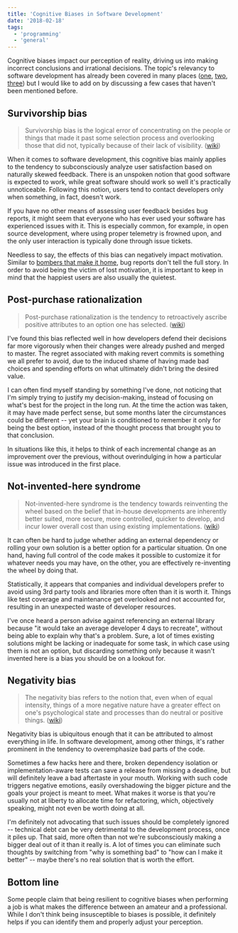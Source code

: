```yaml
---
title: 'Cognitive Biases in Software Development'
date: '2018-02-18'
tags:
  - 'programming'
  - 'general'
---
```


Cognitive biases impact our perception of reality, driving us into making incorrect conclusions and irrational decisions. The topic's relevancy to software development has already been covered in many places ([one](https://medium.com/@Mareks_082/biases-in-software-development-1f79ba840cc1), [two](https://hackernoon.com/cognitive-biases-in-programming-5e937707c27b), [three](http://www.jonathanklein.net/2013/06/cognitive-biases-in-software-engineering.html)) but I would like to add on by discussing a few cases that haven't been mentioned before.

## Survivorship bias

> Survivorship bias is the logical error of concentrating on the people or things that made it past some selection process and overlooking those that did not, typically because of their lack of visibility. ([wiki](https://en.wikipedia.org/wiki/Survivorship_bias))

When it comes to software development, this cognitive bias mainly applies to the tendency to subconsciously analyze user satisfaction based on naturally skewed feedback. There is an unspoken notion that good software is expected to work, while great software should work so well it's practically unnoticeable. Following this notion, users tend to contact developers only when something, in fact, doesn't work.

If you have no other means of assessing user feedback besides bug reports, it might seem that everyone who has ever used your software has experienced issues with it. This is especially common, for example, in open source development, where using proper telemetry is frowned upon, and the only user interaction is typically done through issue tickets.

Needless to say, the effects of this bias can negatively impact motivation. Similar to [bombers that make it home](https://en.wikipedia.org/wiki/Survivorship_bias#In_the_military), bug reports don't tell the full story. In order to avoid being the victim of lost motivation, it is important to keep in mind that the happiest users are also usually the quietest.

## Post-purchase rationalization

> Post-purchase rationalization is the tendency to retroactively ascribe positive attributes to an option one has selected. ([wiki](https://en.wikipedia.org/wiki/Choice-supportive_bias))

I've found this bias reflected well in how developers defend their decisions far more vigorously when their changes were already pushed and merged to master. The regret associated with making revert commits is something we all prefer to avoid, due to the induced shame of having made bad choices and spending efforts on what ultimately didn't bring the desired value.

I can often find myself standing by something I've done, not noticing that I'm simply trying to justify my decision-making, instead of focusing on what's best for the project in the long run. At the time the action was taken, it may have made perfect sense, but some months later the circumstances could be different -- yet your brain is conditioned to remember it only for being the best option, instead of the thought process that brought you to that conclusion.

In situations like this, it helps to think of each incremental change as an improvement over the previous, without overindulging in how a particular issue was introduced in the first place.

## Not-invented-here syndrome

> Not-invented-here syndrome is the tendency towards reinventing the wheel based on the belief that in-house developments are inherently better suited, more secure, more controlled, quicker to develop, and incur lower overall cost than using existing implementations. ([wiki](https://en.wikipedia.org/wiki/Not_invented_here))

It can often be hard to judge whether adding an external dependency or rolling your own solution is a better option for a particular situation. On one hand, having full control of the code makes it possible to customize it for whatever needs you may have, on the other, you are effectively re-inventing the wheel by doing that.

Statistically, it appears that companies and individual developers prefer to avoid using 3rd party tools and libraries more often than it is worth it. Things like test coverage and maintenance get overlooked and not accounted for, resulting in an unexpected waste of developer resources.

I've once heard a person advise against referencing an external library because "it would take an average developer 4 days to recreate", without being able to explain why that's a problem. Sure, a lot of times existing solutions might be lacking or inadequate for some task, in which case using them is not an option, but discarding something only because it wasn't invented here is a bias you should be on a lookout for.

## Negativity bias

> The negativity bias refers to the notion that, even when of equal intensity, things of a more negative nature have a greater effect on one's psychological state and processes than do neutral or positive things. ([wiki](https://en.wikipedia.org/wiki/Negativity_bias))

Negativity bias is ubiquitous enough that it can be attributed to almost everything in life. In software development, among other things, it's rather prominent in the tendency to overemphasize bad parts of the code.

Sometimes a few hacks here and there, broken dependency isolation or implementation-aware tests can save a release from missing a deadline, but will definitely leave a bad aftertaste in your mouth. Working with such code triggers negative emotions, easily overshadowing the bigger picture and the goals your project is meant to meet. What makes it worse is that you're usually not at liberty to allocate time for refactoring, which, objectively speaking, might not even be worth doing at all.

I'm definitely not advocating that such issues should be completely ignored -- technical debt can be very detrimental to the development process, once it piles up. That said, more often than not we're subconsciously making a bigger deal out of it than it really is. A lot of times you can eliminate such thoughts by switching from "why is something bad" to "how can I make it better" -- maybe there's no real solution that is worth the effort.

## Bottom line

Some people claim that being resilient to cognitive biases when performing a job is what makes the difference between an amateur and a professional. While I don't think being insusceptible to biases is possible, it definitely helps if you can identify them and properly adjust your perception.
